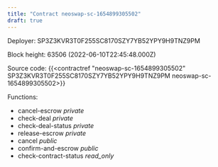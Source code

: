 ```yaml
---
title: "Contract neoswap-sc-1654899305502"
draft: true
---
```

Deployer: SP3Z3KVR3T0F255SC8170SZY7YB52YPY9H9TNZ9PM


 



Block height: 63506 (2022-06-10T22:45:48.000Z)

Source code: {{<contractref "neoswap-sc-1654899305502" SP3Z3KVR3T0F255SC8170SZY7YB52YPY9H9TNZ9PM neoswap-sc-1654899305502>}}

Functions:

* cancel-escrow _private_
* check-deal _private_
* check-deal-status _private_
* release-escrow _private_
* cancel _public_
* confirm-and-escrow _public_
* check-contract-status _read_only_

